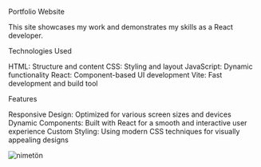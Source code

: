 Portfolio Website

This site showcases my work and demonstrates my skills as a React developer.

Technologies Used

HTML: Structure and content
CSS: Styling and layout
JavaScript: Dynamic functionality
React: Component-based UI development
Vite: Fast development and build tool

Features

Responsive Design: Optimized for various screen sizes and devices
Dynamic Components: Built with React for a smooth and interactive user experience
Custom Styling: Using modern CSS techniques for visually appealing designs

![nimetön](https://github.com/user-attachments/assets/2019eab3-26d9-4499-8581-e85f45773722)
